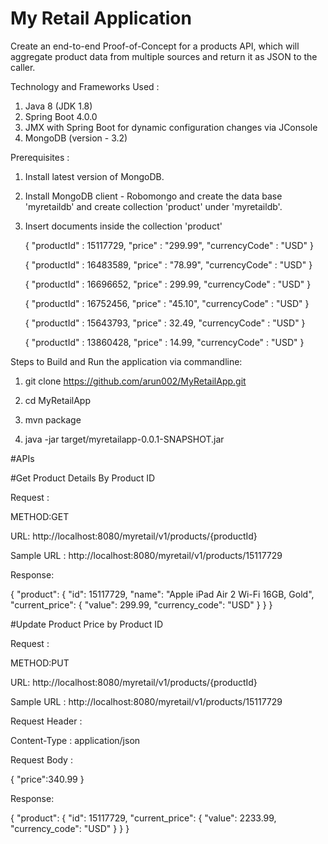 # My Retail Application

Create an end-to-end Proof-of-Concept for a products API, which will aggregate product data from multiple sources and return it as JSON to the caller. 

Technology and Frameworks Used : 

1. Java 8 (JDK 1.8)
2. Spring Boot 4.0.0 
3. JMX with Spring Boot for dynamic configuration changes via JConsole
4. MongoDB (version - 3.2)

Prerequisites :

1. Install latest version of MongoDB.
2. Install MongoDB client - Robomongo and create the data base 'myretaildb' and create collection 'product' under 'myretaildb'.
3. Insert documents inside the  collection 'product'
	
	{
    "productId" : 15117729,
    "price" : "299.99",
    "currencyCode" : "USD"
	}
	
	{
    "productId" : 16483589,
    "price" : "78.99",
    "currencyCode" : "USD"
	}
	
	{
    "productId" : 16696652,
    "price" : 299.99,
    "currencyCode" : "USD"
	}
	
	{
    "productId" : 16752456,
    "price" : "45.10",
    "currencyCode" : "USD"
	}
	
	{
    "productId" : 15643793,
    "price" : 32.49,
    "currencyCode" : "USD"
	}
	
	{
    "productId" : 13860428,
    "price" : 14.99,
    "currencyCode" : "USD"
	}

Steps to Build and Run the application via commandline:

1. git clone https://github.com/arun002/MyRetailApp.git

2. cd MyRetailApp

3. mvn package

4. java -jar target/myretailapp-0.0.1-SNAPSHOT.jar


#APIs

#Get Product Details By Product ID

Request :

METHOD:GET

URL: http://localhost:8080/myretail/v1/products/{productId}

Sample URL : http://localhost:8080/myretail/v1/products/15117729

Response:

{
  "product": {
    "id": 15117729,
    "name": "Apple iPad Air 2 Wi-Fi 16GB, Gold",
    "current_price": {
      "value": 299.99,
      "currency_code": "USD"
    }
  }
}

#Update Product Price by Product ID

Request :

METHOD:PUT

URL: http://localhost:8080/myretail/v1/products/{productId}

Sample URL : http://localhost:8080/myretail/v1/products/15117729

Request Header :

Content-Type : application/json

Request Body :

{
    "price":340.99
}

Response:

{
  "product": {
    "id": 15117729,
    "current_price": {
      "value": 2233.99,
      "currency_code": "USD"
    }
  }
}